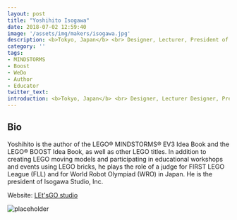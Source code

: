 ```yaml
---
layout: post
title: "Yoshihito Isogawa"
date: 2018-07-02 12:59:40
image: '/assets/img/makers/isogawa.jpg'
description: <b>Tokyo, Japan</b> <br> Designer, Lecturer, President of Isogawa Studio
category: ''
tags:
- MINDSTORMS
- Boost
- WeDo
- Author
- Educator
twitter_text:
introduction: <b>Tokyo, Japan</b> <br> Designer, Lecturer Designer, President of Isogawa Studio
---
```




## Bio

Yoshihito is the author of the LEGO® MINDSTORMS® EV3 Idea Book and the LEGO® BOOST Idea Book, as well as other LEGO titles. In addition to creating LEGO moving models and participating in educational workshops and events using LEGO bricks, he plays the role of a judge for FIRST LEGO League (FLL) and for World Robot Olympiad (WRO) in Japan. He is the president of Isogawa Studio, Inc.


Website: [LEt'sGO studio](http://isogawastudio.co.jp/legostudio/index.html)


![placeholder](http://isogawastudio.co.jp/commonparts/2009ls_cookgear_l.jpg "LEt'sGO studio")
